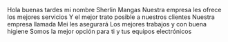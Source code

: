 Hola buenas tardes mi nombre Sherlin Mangas 
Nuestra empresa les ofrece los mejores servicios
Y el mejor trato posible a nuestros clientes 
Nuestra empresa llamada Mei les asegurará 
Los mejores trabajos y con buena higiene 
Somos la mejor opción para ti y tus equipos electrónicos 
